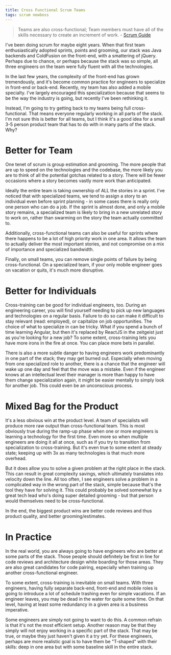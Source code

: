 ```yaml
---
title: Cross Functional Scrum Teams
tags: scrum newboss
---
```


> Teams are also cross-functional; Team members must have all of the skills
necessary to create an increment of work. - [Scrum Guide](http://www.scrumguides.org/docs/scrumguide/v1/scrum-guide-us.pdf)

I've been doing scrum for maybe eight years. When that first team
enthusiastically adopted sprints, points and grooming, our stack was Java
backends and ColdFusion on the front-end, with a smattering of jQuery. Perhaps
due to chance, or perhaps because the stack was so simple, all three engineers
on the team were fully fluent with all the technologies.

In the last few years, the complexity of the front-end has grown tremendously,
and it's become common practice for engineers to specialize in front-end or
back-end. Recently, my team has also added a mobile specialty. I've largely
encouraged this specialization because that seems to be the way the industry
is going, but recently I've been rethinking it.

Instead, I'm going to try getting back to my teams being full cross-functional.
That means everyone regularly working in all parts of the stack. I'm not sure
this is better for all teams, but I think it's a good idea for a small 3-5
person product team that has to do with in many parts of the stack. Why?

# Better for Team

One tenet of scrum is group estimation and grooming. The more people that are up
to speed on the technologies and the codebase, the more likely you are to think
of all the potential gotchas related to a story. There will be fewer occasions
where a story becomes vastly more work than anticipated.

Ideally the entire team is taking ownership of ALL the stories in a sprint. I've
noticed that with specialized teams, we tend to assign a story to an individual
even before sprint planning - in some cases there is really only one person
who can do a job. If the sprint is almost done, and only a mobile story remains,
a specialized team is likely to bring in a new unrelated story to work on, rather
than swarming on the story the team actually committed to.

Additionally, cross-functional teams can also be useful for sprints where there
happens to be a lot of high priority work in one area. It allows the team to
actually deliver the most important stories, and not compromise on a mix of
importance and specialized bandwidth.

Finally, on small teams, you can remove single points of failure by being
cross-functional. On a specialized team, if your only mobile engineer goes on
vacation or quits, it's much more disruptive.

# Better for Individuals

Cross-training can be good for individual engineers, too. During an engineering
career, you will find yourself needing to pick up new languages and technologies
on a regular basis. Failure to do so can make it difficult to stay relevant (read: employed), or capitalize on job opportunities. The choice of what to specialize
in can be tricky. What if you spend a bunch of time learning Angular, but then
it's replaced by ReactJS in the zeitgeist just as you're looking for a new job?
To some extent, cross-training lets you have more irons in the fire at once. You
can place more bets in parallel.

There is also a more subtle danger to having engineers work predominantly in
one part of the stack; they may get burned out. Especially when moving from one
specialized role to another, there is a chance that the engineer will wake up
one day and feel that the move was a mistake. Even if the engineer knows at an
intellectual level their manager is more than happy to have them change
specialization again, it might be easier mentally to simply look for another job.
This could even be an unconscious process.

# Mixed Bag for the Product

It's a less obvious win at the product level. A team of specialists will
produce more raw output than cross-functional team. This is most obviously true
during the ramp-up phase when one or more engineers is learning a technology for
the first time. Even more so when multiple engineers are doing it all at once,
such as if you try to transition from specialization to cross-training. But it's
even true to some extent at steady state; keeping up with 3x as many technologies
is that much more overhead.

But it does allow you to solve a given problem at the right place in the stack.
This can result in great complexity savings, which ultimately translates into
velocity down the line. All too often, I see engineers solve a problem in a
complicated way in the wrong part of the stack, simple because that's the tool
they have for solving it. This could probably be solved somewhat by a great
tech lead who's doing super detailed grooming - but that person would themselves
need to be cross-functional.

In the end, the biggest product wins are better code reviews and thus product quality,
and better grooming/estimates.

# In Practice

In the real world, you are always going to have engineers who are better at
some parts of the stack. Those people should definitely be first in line for
code reviews and architecture design white boarding for those areas. They are
also great candidates for code pairing, especially when training up another
cross-functional engineer.

To some extent, cross-training is inevitable on small teams. With three
engineers, having fully separate back-end, front-end and mobile roles is going
to introduce a lot of schedule trashing even for simple vacations. If an engineer
leaves, you may be dead in the water for quite some time. On that level, having
at least some redundancy in a given area is a business imperative.

Some engineers are simply not going to want to do this. A common
refrain is that it's not the most efficient setup. Another reason may be that
they simply will not enjoy working in a specific part of the stack. That may be
true, or maybe they just haven't given it a try yet. For these engineers, perhaps
are more realistic goal is to have them be "T-shaped" with their skills: deep in
one area but with some baseline skill in the entire stack.

